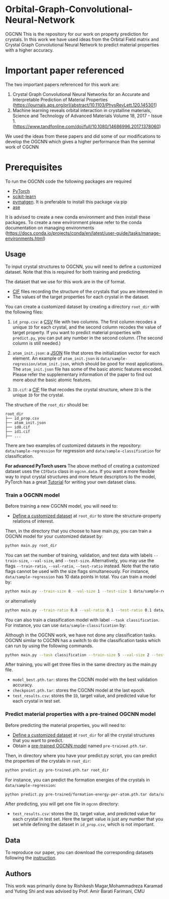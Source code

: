 # Orbital-Graph-Convolutional-Neural-Network
OGCNN
This is the repository for our work on property prediction for crystals. In this work we have used ideas from the Orbital Field matrix and Crystal Graph Convolutional Neural Network to predict material properties with a higher accuracy.

# Important paper referenced 
The two important papers referenced for this work are:
1. Crystal Graph Convolutional Neural Networks for an Accurate and Interpretable Prediction of Material Properties (https://journals.aps.org/prl/abstract/10.1103/PhysRevLett.120.145301)
2. Machine learning reveals orbital interaction in crystalline materials,  Science and Technology of Advanced Materials
Volume 18, 2017 - Issue 1.(https://www.tandfonline.com/doi/full/10.1080/14686996.2017.1378060)

We used the ideas from these papers and did some of our modifications to develop the OGCNN which gives a higher performance than the seminal work of CGCNN

# Prerequisites
To run the OGCNN code the following packages are required
- [PyTorch](http://pytorch.org)
- [scikit-learn](http://scikit-learn.org/stable/)
- [pymatgen](http://pymatgen.org). It is preferable to install this package via pip
- [ase](https://wiki.fysik.dtu.dk/ase/)

It is advised to create a new conda environment and then install these packages. To create a new environment please refer to the conda documentation on managing environments (https://docs.conda.io/projects/conda/en/latest/user-guide/tasks/manage-environments.html)

## Usage

To input crystal structures to OGCNN, you will need to define a customized dataset. Note that this is required for both training and predicting. 

The dataset that we use for this work are in the cif format. 

- [CIF](https://en.wikipedia.org/wiki/Crystallographic_Information_File) files recording the structure of the crystals that you are interested in
- The values of the target properties for each crystal in the dataset.

You can create a customized dataset by creating a directory `root_dir` with the following files: 

1. `id_prop.csv`: a [CSV](https://en.wikipedia.org/wiki/Comma-separated_values) file with two columns. The first column recodes a unique `ID` for each crystal, and the second column recodes the value of target property. If you want to predict material properties with `predict.py`, you can put any number in the second column. (The second column is still needed.)

2. `atom_init.json`: a [JSON](https://en.wikipedia.org/wiki/JSON) file that stores the initialization vector for each element. An example of `atom_init.json` is `data/sample-regression/atom_init.json`, which should be good for most applications. The `atom_init.json` file has some of the basic atomic features encoded. Please refer the supplementary information of the paper to find out more about the basic atomic features.

3. `ID.cif`: a [CIF](https://en.wikipedia.org/wiki/Crystallographic_Information_File) file that recodes the crystal structure, where `ID` is the unique `ID` for the crystal.

The structure of the `root_dir` should be:

```
root_dir
├── id_prop.csv
├── atom_init.json
├── id0.cif
├── id1.cif
├── ...
```

There are two examples of customized datasets in the repository: `data/sample-regression` for regression and `data/sample-classification` for classification. 

**For advanced PyTorch users**
The above method of creating a customized dataset uses the `CIFData` class in `ogcnn.data`. If you want a more flexible way to input crystal structures and more feture descriptors to the model, PyTorch has a great [Tutorial](http://pytorch.org/tutorials/beginner/data_loading_tutorial.html#sphx-glr-beginner-data-loading-tutorial-py) for writing your own dataset class.


### Train a OGCNN model

Before training a new CGCNN model, you will need to:

- [Define a customized dataset](#define-a-customized-dataset) at `root_dir` to store the structure-property relations of interest.

Then, in the directory that you choose to have main.py, you can train a OGCNN model for your customized dataset by:

```bash
python main.py root_dir
```

You can set the number of training, validation, and test data with labels `--train-size`, `--val-size`, and `--test-size`. Alternatively, you may use the flags `--train-ratio`, `--val-ratio`, `--test-ratio` instead. Note that the ratio flags cannot be used with the size flags simultaneously. For instance, `data/sample-regression` has 10 data points in total. You can train a model by:

```bash
python main.py --train-size 8 --val-size 1 --test-size 1 data/sample-regression
```
or alternatively
```bash
python main.py --train-ratio 0.8 --val-ratio 0.1 --test-ratio 0.1 data/sample-regression
```

You can also train a classification model with label `--task classification`. For instance, you can use `data/sample-classification` by:

Although in the OGCNN work, we have not done any classification tasks. OGCNN similar to CGCNN has a switch to do the classification tasks which can run by using the following commands. 
```bash
python main.py --task classification --train-size 5 --val-size 2 --test-size 3 data/sample-classification
```

After training, you will get three files in the same directory as the main.py file.

- `model_best.pth.tar`: stores the CGCNN model with the best validation accuracy.
- `checkpoint.pth.tar`: stores the CGCNN model at the last epoch.
- `test_results.csv`: stores the `ID`, target value, and predicted value for each crystal in test set.

### Predict material properties with a pre-trained OGCNN model

Before predicting the material properties, you will need to:

- [Define a customized dataset](#define-a-customized-dataset) at `root_dir` for all the crystal structures that you want to predict.
- Obtain a [pre-trained OGCNN model](pre-trained) named `pre-trained.pth.tar`.

Then, in directory where you have your predict.py script, you can predict the properties of the crystals in `root_dir`:

```bash
python predict.py pre-trained.pth.tar root_dir
```

For instance, you can predict the formation energies of the crystals in `data/sample-regression`:

```bash
python predict.py pre-trained/formation-energy-per-atom.pth.tar data/sample-regression
```

After predicting, you will get one file in `ogcnn` directory:

- `test_results.csv`: stores the `ID`, target value, and predicted value for each crystal in test set. Here the target value is just any number that you set while defining the dataset in `id_prop.csv`, which is not important.

## Data

To reproduce our paper, you can download the corresponding datasets following the [instruction](data/material-data).

## Authors

This work was primarily done by Rishikesh Magar,Mohammadreza Karamad and Yuting Shi and was advised by Prof. Amir Barati Farimani, CMU







